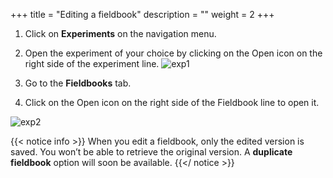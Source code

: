 +++
title = "Editing a fieldbook"
description = ""
weight = 2
+++

1.	Click on **Experiments** on the navigation menu.
2.	Open the experiment of your choice by clicking on the Open icon on the right side of the experiment line.
![exp1](https://agrofims.github.io/helpdocs/images/exp1.png)

3.	Go to the **Fieldbooks** tab.
4.	Click on the Open icon on the right side of the Fieldbook line to open it.

![exp2](https://agrofims.github.io/helpdocs/images/exp2.png)


{{< notice info >}}
When you edit a fieldbook, only the edited version is saved. You won’t be able to retrieve the original version. A **duplicate fieldbook** option will soon be available.
 {{</ notice >}}
